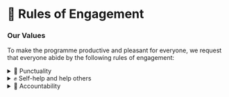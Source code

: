 # 📏 Rules of Engagement

### Our Values <a href="#our-values" id="our-values"></a>

To make the programme productive and pleasant for everyone, we request that everyone abide by the following rules of engagement:



<details>

<summary>🚀 Punctuality</summary>

Please make the effort to be punctual for the sessions, especially in-person ones. This will minimise distractions to others during the session, and show respect to the speakers and facilitators who have put in the time and effort to create the learning experience for you.

</details>

<details>

<summary>✊ Self-help and help others</summary>

Coding is best learnt through an experiential process of trial and error and troubleshooting. Some ways you can troubleshoot on your own are to run your code through ChatGPT (or other equivalent LLMs) and try the proposed solutions, or check [Stack Overflow](https://stackoverflow.com/), Reddit or Google to see if others have encountered the same problem that was resolved by other contributors.

You can also seek help from other colleagues in your learning group or other learning groups who have coding skills and knowledge to help with troubleshooting.

If your question is not urgent, leave a comment on the [FAQ page](../../readme/frequently-asked-questions.md) and wait for it to be answered.

Lastly, if all else fails or if your question is urgent, you can also approach the respective team(s) and/or POCs who have kindly volunteered their time. You can find their details [here](../meet-the-team.md).

Before you do approach someone else about a problem with your code, please read the following guide on how to ask good questions:

1. **Before asking** Go through your code line by line and be clear about what each line of code is doing. Check for any typos in syntax, and make sure you have run your code through ChatGPT or Googled the errors.
2. **When asking** Be specific about what your ask is, with as many details as possible, including what solutions you have tried. You should address questions such as what language, framework, library version, software, operating system and version are you using and experiencing the problem on? Provide relevant code along with your question if possible. Explain the command or steps that led up to you experiencing the problem, and whether the problem was reproducible. Describe what you have tried to fix the problem. e.g. "Would anyone be able to troubleshoot with me why I encountered the error message "unable to connect to server: connection is bad: nodename nor servname provided, or not known" when using Render to deploy my app on a Mac laptop?" is a better question than "My app is not loading, can anyone help me?"
3. **After asking** Thank the person and do not take it for granted that they are obliged to help you. If your problem is indeed resolved, do close the loop with them (so they can celebrate your successes with you too!). If your problem is not resolved, let them know too, so they can assess if they need to refer you to someone else who might be able to help you instead.

</details>

<details>

<summary>💪 Accountability</summary>

This programme was designed for you because the organisation believes in investing in your learning and development. While there are guidelines and deliverables required of you, what you take away from this programme is what you make of it. We highly encourage you to take this month of learning seriously and be accountable for your own learning. If you foresee or are experiencing any situation that may compromise this, please reach out to the organising committee to explore solutions.

</details>
